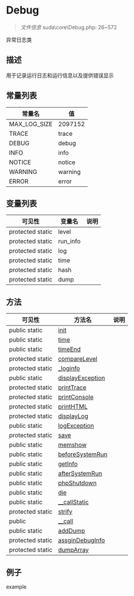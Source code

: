 #  Debug 

> *文件信息* suda\core\Debug.php: 26~572


异常日志类


## 描述



用于记录运行日志和运行信息以及提供错误显示
## 常量列表
| 常量名  |  值|
|--------|----|
|MAX_LOG_SIZE | 2097152 | 
|TRACE | trace | 
|DEBUG | debug | 
|INFO | info | 
|NOTICE | notice | 
|WARNING | warning | 
|ERROR | error | 


## 变量列表
| 可见性 |  变量名   | 说明 |
|--------|----|------|
| protected  static  | level | | 
| protected  static  | run_info | | 
| protected  static  | log | | 
| protected  static  | time | | 
| protected  static  | hash | | 
| protected  static  | dump | | 

## 方法

| 可见性 | 方法名 | 说明 |
|--------|-------|------|
|  public  static|[init](Debug/init.md) |  |
|  public  static|[time](Debug/time.md) |  |
|  public  static|[timeEnd](Debug/timeEnd.md) |  |
|  protected  static|[compareLevel](Debug/compareLevel.md) |  |
|  protected  static|[_loginfo](Debug/_loginfo.md) |  |
|  public  static|[displayException](Debug/displayException.md) |  |
|  protected  static|[printTrace](Debug/printTrace.md) |  |
|  protected  static|[printConsole](Debug/printConsole.md) |  |
|  protected  static|[printHTML](Debug/printHTML.md) |  |
|  protected  static|[displayLog](Debug/displayLog.md) |  |
|  public  static|[logException](Debug/logException.md) |  |
|  protected  static|[save](Debug/save.md) |  |
|  public  static|[memshow](Debug/memshow.md) |  |
|  public  static|[beforeSystemRun](Debug/beforeSystemRun.md) |  |
|  public  static|[getInfo](Debug/getInfo.md) |  |
|  public  static|[afterSystemRun](Debug/afterSystemRun.md) |  |
|  public  static|[phpShutdown](Debug/phpShutdown.md) |  |
|  public  static|[die](Debug/die.md) |  |
|  public  static|[__callStatic](Debug/__callStatic.md) |  |
|  protected  static|[strify](Debug/strify.md) |  |
|  public  |[__call](Debug/__call.md) |  |
|  public  static|[addDump](Debug/addDump.md) |  |
|  protected  static|[assginDebugInfo](Debug/assginDebugInfo.md) |  |
|  protected  static|[dumpArray](Debug/dumpArray.md) |  |
 

## 例子

example